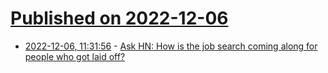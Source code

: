 # [Published on 2022-12-06](index.md)

* [2022-12-06, 11:31:56](https://news.ycombinator.com/item?id=33878209) - [Ask HN: How is the job search coming along for people who got laid off?](https://news.ycombinator.com/item?id=33878209)
